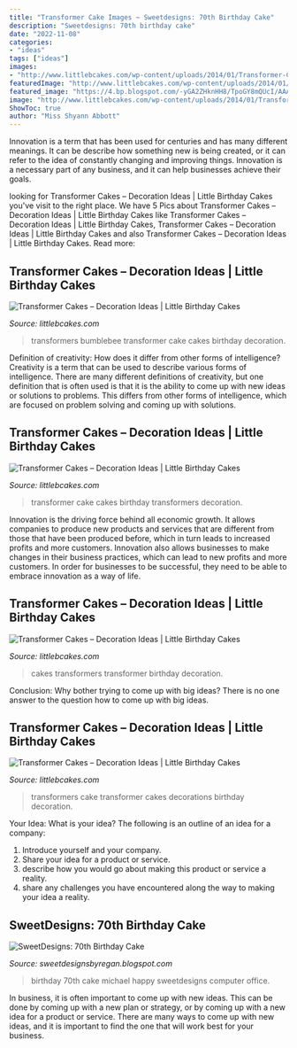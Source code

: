 ```yaml
---
title: "Transformer Cake Images ~ Sweetdesigns: 70th Birthday Cake"
description: "Sweetdesigns: 70th birthday cake"
date: "2022-11-08"
categories:
- "ideas"
tags: ["ideas"]
images:
- "http://www.littlebcakes.com/wp-content/uploads/2014/01/Transformer-Cake.jpg"
featuredImage: "http://www.littlebcakes.com/wp-content/uploads/2014/01/Transformers-Bumblebee-Cake.jpg"
featured_image: "https://4.bp.blogspot.com/-yGA2ZHknHH8/TpoGY8mQUcI/AAAAAAAAABc/-NprlW3CBgs/s1600/70th+Birthday+Cake+003.JPG"
image: "http://www.littlebcakes.com/wp-content/uploads/2014/01/Transformers-Cake-Decorations.jpg"
ShowToc: true
author: "Miss Shyann Abbott"
---
```



Innovation is a term that has been used for centuries and has many different meanings. It can be describe how something new is being created, or it can refer to the idea of constantly changing and improving things. Innovation is a necessary part of any business, and it can help businesses achieve their goals.

	

		
looking for Transformer Cakes – Decoration Ideas | Little Birthday Cakes you've visit to the right place. We have 5 Pics about Transformer Cakes – Decoration Ideas | Little Birthday Cakes like Transformer Cakes – Decoration Ideas | Little Birthday Cakes, Transformer Cakes – Decoration Ideas | Little Birthday Cakes and also Transformer Cakes – Decoration Ideas | Little Birthday Cakes. Read more:
		
    
## Transformer Cakes – Decoration Ideas | Little Birthday Cakes

<img loading=lazy src="http://www.littlebcakes.com/wp-content/uploads/2014/01/Transformers-Bumblebee-Cake.jpg" onerror="this.onerror=null;this.src='https://tse2.mm.bing.net/th?id=OIP.GEli4pDwXEcfYjb302mbVgHaJ2&amp;pid=15.1';" alt="Transformer Cakes – Decoration Ideas | Little Birthday Cakes">

_Source: littlebcakes.com_

>transformers bumblebee transformer cake cakes birthday decoration. 

	

Definition of creativity: How does it differ from other forms of intelligence?
Creativity is a term that can be used to describe various forms of intelligence. There are many different definitions of creativity, but one definition that is often used is that it is the ability to come up with new ideas or solutions to problems. This differs from other forms of intelligence, which are focused on problem solving and coming up with solutions.

    
## Transformer Cakes – Decoration Ideas | Little Birthday Cakes

<img loading=lazy src="http://www.littlebcakes.com/wp-content/uploads/2014/01/Transformer-Cake.jpg" onerror="this.onerror=null;this.src='https://tse3.mm.bing.net/th?id=OIP.zjcqoIb9Jq8azJIK2SggYAHaFj&amp;pid=15.1';" alt="Transformer Cakes – Decoration Ideas | Little Birthday Cakes">

_Source: littlebcakes.com_

>transformer cake cakes birthday transformers decoration. 

	

Innovation is the driving force behind all economic growth. It allows companies to produce new products and services that are different from those that have been produced before, which in turn leads to increased profits and more customers. Innovation also allows businesses to make changes in their business practices, which can lead to new profits and more customers. In order for businesses to be successful, they need to be able to embrace innovation as a way of life.

    
## Transformer Cakes – Decoration Ideas | Little Birthday Cakes

<img loading=lazy src="http://www.littlebcakes.com/wp-content/uploads/2014/01/Transformers-Cakes.jpg" onerror="this.onerror=null;this.src='https://tse4.mm.bing.net/th?id=OIP.eHYRBmX5yNIexl5GHSDxVQHaJ4&amp;pid=15.1';" alt="Transformer Cakes – Decoration Ideas | Little Birthday Cakes">

_Source: littlebcakes.com_

>cakes transformers transformer birthday decoration. 

	

Conclusion: Why bother trying to come up with big ideas?
There is no one answer to the question how to come up with big ideas.

    
## Transformer Cakes – Decoration Ideas | Little Birthday Cakes

<img loading=lazy src="http://www.littlebcakes.com/wp-content/uploads/2014/01/Transformers-Cake-Decorations.jpg" onerror="this.onerror=null;this.src='https://tse2.mm.bing.net/th?id=OIP.579uJnwY1x_9qJOdQHzPSAHaJ4&amp;pid=15.1';" alt="Transformer Cakes – Decoration Ideas | Little Birthday Cakes">

_Source: littlebcakes.com_

>transformers cake transformer cakes decorations birthday decoration. 

	

Your Idea: What is your idea?
The following is an outline of an idea for a company:
1. Introduce yourself and your company.
2. Share your idea for a product or service.
3. describe how you would go about making this product or service a reality.
4. share any challenges you have encountered along the way to making your idea a reality.

    
## SweetDesigns: 70th Birthday Cake

<img loading=lazy src="https://4.bp.blogspot.com/-yGA2ZHknHH8/TpoGY8mQUcI/AAAAAAAAABc/-NprlW3CBgs/s1600/70th+Birthday+Cake+003.JPG" onerror="this.onerror=null;this.src='https://tse1.mm.bing.net/th?id=OIP.8JK5-brnEWtgv4vvHKaQ1QHaFj&amp;pid=15.1';" alt="SweetDesigns: 70th Birthday Cake">

_Source: sweetdesignsbyregan.blogspot.com_

>birthday 70th cake michael happy sweetdesigns computer office. 

	

In business, it is often important to come up with new ideas. This can be done by coming up with a new plan or strategy, or by coming up with a new idea for a product or service. There are many ways to come up with new ideas, and it is important to find the one that will work best for your business.

